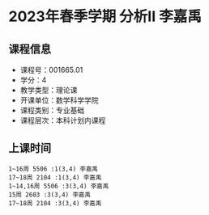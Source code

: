 # 2023年春季学期 分析II 李嘉禹






## 课程信息

- 课程号：001665.01
- 学分：4
- 教学类型：理论课
- 开课单位：数学科学学院
- 课程类别：专业基础
- 课程层次：本科计划内课程

## 上课时间

```
1~16周 5506 :1(3,4) 李嘉禹
17~18周 2104 :1(3,4) 李嘉禹
1~14,16周 5506 :3(3,4) 李嘉禹
15周 2603 :3(3,4) 李嘉禹
17~18周 2104 :3(3,4) 李嘉禹
```

